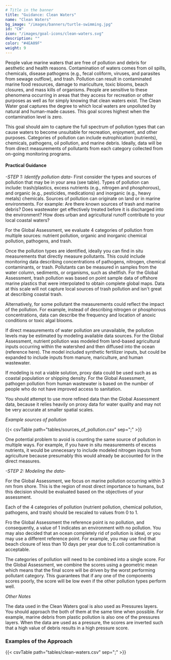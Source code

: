 ```yaml
---
# Title in the banner
title: "Guidance: Clean Waters"
name: "Clean Waters"
bg_image: "/images/banners/turtle-swimming.jpg"
id: "CW"
icon: "/images/goal-icons/clean-waters.svg"
description: ""
color: "#4EA09F"
weight: 9
---
```

People value marine waters that are free of pollution and debris for aesthetic and health reasons. Contamination of waters comes from oil spills, chemicals, disease pathogens (e.g., fecal coliform, viruses, and parasites from sewage outflow), and trash. Pollution can result in contaminated marine food resources, damage to mariculture, toxic blooms, beach closures, and mass kills of organisms. People are sensitive to these phenomena occurring in areas that they access for recreation or other purposes as well as for simply knowing that clean waters exist. The Clean Water goal captures the degree to which local waters are unpolluted by natural and human-made causes. This goal scores highest when the contamination level is zero.

This goal should aim to capture the full spectrum of pollution types that can cause waters to become unsuitable for recreation, enjoyment, and other purposes. Categories of pollution can include eutrophication (nutrients), chemicals, pathogens, oil pollution, and marine debris. Ideally, data will be from direct measurements of pollutants from each category collected from on-going monitoring programs. 

#### Practical Guidance

*-STEP 1: Identify pollution data-*
First consider the types and sources of pollution that may be in your area (see table). Types of pollution can include: trash/plastics, excess nutrients (e.g., nitrogen and phosphorous), and organic (e.g., pesticides, medications) and inorganic (e.g., heavy metals) chemicals. Sources of pollution can originate on land or in marine environments. For example: Are there known sources of trash and marine debris? Does wastewater get effectively treated before it is discharged into the environment? How does urban and agricultural runoff contribute to your local coastal waters?  

For the Global Assessment, we evaluate 4 categories of pollution from multiple sources: nutrient pollution, organic and inorganic chemical pollution, pathogens, and trash.

Once the pollution types are identified, ideally you can find in situ measurements that directly measure pollutants. This could include monitoring data describing concentrations of pathogens, nitrogen, chemical contaminants, or trash.  Pollutants can be measured in samples from the water column, sediments, or organisms, such as shellfish. For the Global Assessment, trash pollution was based on point sample data of offshore marine plastics that were interpolated to obtain complete global maps. Data at this scale will not capture local sources of trash pollution and isn't great at describing coastal trash.

Alternatively, for some pollutant the measurements could reflect the impact of the pollution. For example, instead of describing nitrogen or phosphorous concentrations, data can describe the frequency and location of anoxic conditions or toxic algal blooms. 

If direct measurements of water pollution are unavailable, the pollution levels may be estimated by modeling available data sources.  For the Global Assessment, nutrient pollution was modeled from land-based agricultural inputs occurring within the watershed and then diffused into the ocean (reference here).  The model  included synthetic fertilizer inputs, but could be expanded to include inputs from manure, mariculture, and human wastewater.   

If modeling is not a viable solution, proxy data could be used such as as coastal population or shipping density. For the Global Assessment, pathogen pollution from human wastewater is based on  the number of people who do not have improved access to sanitation.

You should attempt to use more refined data than the Global Assessment data, because it relies heavily on proxy data for water quality and may not be very accurate at smaller spatial scales. 

*_Example sources of pollution_*

{{< csvTable path="tables/sources_of_pollution.csv"  sep=";" >}}

One potential problem to avoid is counting the same source of pollution in multiple ways. For example, if you have in situ measurements of excess nutrients, it would be unnecesary to include modeled nitrogen inputs from agriculture because presumably this would already be accounted for in the direct measures.  


*-STEP 2: Modeling the data-*

For the Global Assessment, we focus on marine pollution occurring within 3 nm from shore. This is the region of most direct importance to humans, but this decision should be evaluated based on the objectives of your assessment.

Each of the 4 categories of pollution (nutrient pollution, chemical pollution, pathogens, and trash) should be rescaled to values from 0 to 1.

Fro the Global Assessment the reference point is no pollution, and consequently, a value of 1 indicates an environment with no pollution. You may also decided that an ocean completely rid of pollution is ideal, or you may use a different reference point.   For example, you may use find that beach closure of less than 10 days per year due to E.coli contamination is acceptable.  

The categories of pollution will need to be combined into a single score.  For the Global Assessment, we combine the scores using a geometric mean which means that the final score will be driven by the worst performing pollutant category. This guarantees that if any one of the components scores poorly, the score will be low even if the other pollution types perform well.

*_Other Notes_*

The data used in the Clean Waters goal is also used as Pressures layers. You should approach the both of them at the same time when possible. For example, marine debris from plastic pollution is also one of the pressures layers. When the data are used as a pressure, the scores are inverted such that a high value of debris results in a high pressure score. 


### Examples of the Approach
{{< csvTable path="tables/clean-waters.csv"  sep=";" >}}
